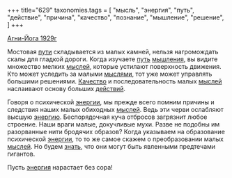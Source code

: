 +++
title="629"
taxonomies.tags = [
 "мысль",
 "энергия",
 "путь",
 "действие",
 "причина",
 "качество",
 "познание",
 "мышление",
 "решение",
]
+++

[Агни-Йога 1929г](/agni/1929)

Мостовая [пути](/tags/[путь](/tags/путь)) складывается из малых камней, нельзя нагромождать скалы для гладкой дороги. Когда изучаете [путь](/tags/путь) [мышления](/tags/мышление), вы видите множество мелких [мыслей](/tags/мысль), которые устилают поверхность движения. Кто может уследить за малыми [мыслями](/tags/мысль), тот уже может управлять большими решениями. [Качество](/tags/качество) и последовательность малых [мыслей](/tags/мысль) наслаивают основу больших [действий](/tags/действие).   

Говоря о психической [энергии](/tags/[энергия](/tags/энергия)), мы прежде всего помним причины и следствия наших малых обиходных [мыслей](/tags/мысль). Ведь эти черви ослабляют высшую [энергию](/tags/[энергия](/tags/энергия)). Беспорядочная куча отбросов загрязнит любое строение. Наши враги малые, докучливые мухи. Разве не подобны им разорванные нити бродячих образов? Когда указываем на образование психической [энергии](/tags/[энергия](/tags/энергия)), то то же самое скажем о преобразовании малых [мыслей](/tags/мысль). Но будем [знать](/tags/познание), что они могут быть явленными предтечами гигантов.   

Пусть [энергия](/tags/энергия) нарастает без сора!
